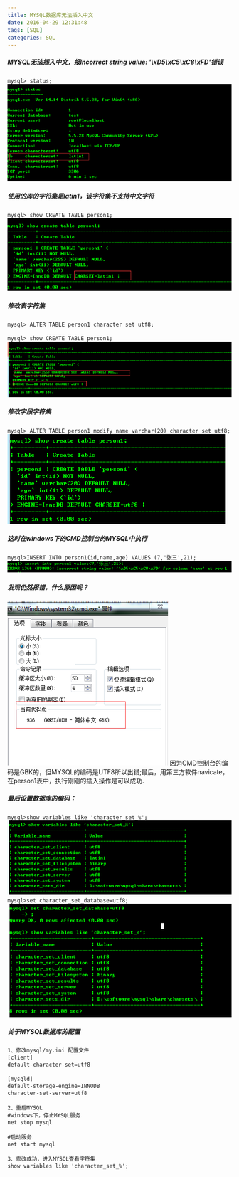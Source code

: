```yaml
---
title: MYSQL数据库无法插入中文
date: 2016-04-29 12:31:48
tags: [SQL]
categories: SQL
---
```

##### MYSQL无法插入中文，报Incorrect string value: '\xD5\xC5\xC8\xFD'错误
`mysql> status;`
![](/images/mysql中文无法插入.png)
##### 使用的库的字符集是latin1，该字符集不支持中文字符
`mysql> show CREATE TABLE person1;`
![](/images/mysql中文无法插入2.png)
##### 修改表字符集
`mysql> ALTER TABLE person1 character set utf8;`

`mysql> show CREATE TABLE person1;`
![](/images/mysql中文无法插入3.png)

##### 修改字段字符集
`mysql> ALTER TABLE person1 modify name varchar(20) character set utf8;`
![](/images/mysql中文无法插入4.png)

##### 这时在windows下的CMD控制台的MYSQL中执行
`mysql>INSERT INTO person1(id,name,age) VALUES (7,'张三',21);`
![](/images/mysql中文无法插入5.png)
##### 发现仍然报错，什么原因呢？
![](/images/mysql中文无法插入6.png)
因为CMD控制台的编码是GBK的，但MYSQL的编码是UTF8所以出错;最后，用第三方软件navicate，在person1表中，执行刚刚的插入操作是可以成功.
##### 最后设置数据库的编码：
`mysql>show variables like 'character_set_%';`
![](/images/mysql中文无法插入7.png)
`mysql>set character_set_database=utf8;`
![](/images/mysql中文无法插入8.png)
##### 关于MYSQL数据库的配置
```
1、修改mysql/my.ini 配置文件
[client]
default-character-set=utf8

[mysqld]
default-storage-engine=INNODB
character-set-server=utf8

2、重启MYSQL
#windows下，停止MYSQL服务
net stop mysql

#启动服务
net start mysql

3、修改成功，进入MYSQL查看字符集
show variables like 'character_set_%';
```

